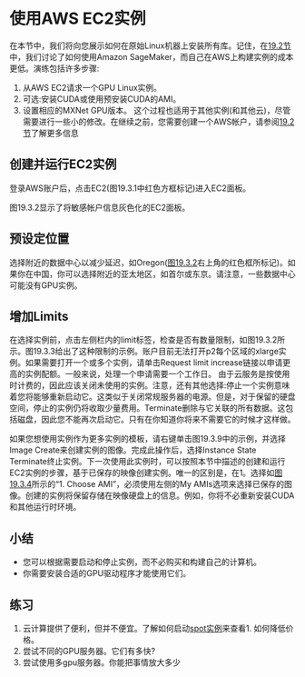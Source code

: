 

<!--
 * @version:
 * @Author:  StevenJokes https://github.com/StevenJokes
 * @Date: 2020-07-03 14:43:55
 * @LastEditors:  StevenJokes https://github.com/StevenJokes
 * @LastEditTime: 2020-07-03 14:53:21
 * @Description:
 * @TODO::Fig
 * @Reference:
-->

# 使用AWS EC2实例

在本节中，我们将向您展示如何在原始Linux机器上安装所有库。记住，在[19.2节](http://preview.d2l.ai/d2l-en/PR-1102/chapter_appendix-tools-for-deep-learning/sagemaker.html#sec-sagemaker)中，我们讨论了如何使用Amazon SageMaker，而自己在AWS上构建实例的成本更低。演练包括许多步骤:
1. 从AWS EC2请求一个GPU Linux实例。
1. 可选:安装CUDA或使用预安装CUDA的AMI。
1. 设置相应的MXNet GPU版本。
这个过程也适用于其他实例(和其他云)，尽管需要进行一些小的修改。在继续之前，您需要创建一个AWS帐户，请参阅[19.2节](http://preview.d2l.ai/d2l-en/PR-1102/chapter_appendix-tools-for-deep-learning/sagemaker.html#sec-sagemaker)了解更多信息

## 创建并运行EC2实例

登录AWS账户后，点击EC2(图19.3.1中红色方框标记)进入EC2面板。

图19.3.2显示了将敏感帐户信息灰色化的EC2面板。

## 预设定位置

选择附近的数据中心以减少延迟，如Oregon([图19.3.2](http://preview.d2l.ai/d2l-en/PR-1102/chapter_appendix-tools-for-deep-learning/aws.html#fig-ec2)右上角的红色框所标记)。如果你在中国，你可以选择附近的亚太地区，如首尔或东京。请注意，一些数据中心可能没有GPU实例。

## 增加Limits

在选择实例前，点击左侧栏内的limit标签，检查是否有数量限制，如图19.3.2所示。图19.3.3给出了这种限制的示例。账户目前无法打开p2每个区域的xlarge实例。如果需要打开一个或多个实例，请单击Request limit increase链接以申请更高的实例配额。一般来说，处理一个申请需要一个工作日。
由于云服务是按使用时计费的，因此应该关闭未使用的实例。注意，还有其他选择:停止一个实例意味着您将能够重新启动它。这类似于关闭常规服务器的电源。但是，对于保留的硬盘空间，停止的实例仍将收取少量费用。Terminate删除与它关联的所有数据。这包括磁盘，因此您不能再次启动它。只有在你知道你将来不需要它的时候才这样做。

如果您想使用实例作为更多实例的模板，请右键单击图19.3.9中的示例，并选择Image Create来创建实例的图像。完成此操作后，选择Instance State Terminate终止实例。下一次使用此实例时，可以按照本节中描述的创建和运行EC2实例的步骤，基于已保存的映像创建实例。唯一的区别是，在1。选择如[图19.3.4](http://preview.d2l.ai/d2l-en/PR-1102/chapter_appendix-tools-for-deep-learning/aws.html#fig-ubuntu)所示的“1. Choose AMI”，必须使用左侧的My AMIs选项来选择已保存的图像。创建的实例将保留存储在映像硬盘上的信息。例如，你将不必重新安装CUDA和其他运行时环境。

## 小结

- 您可以根据需要启动和停止实例，而不必购买和构建自己的计算机。
- 你需要安装合适的GPU驱动程序才能使用它们。

## 练习

1. 云计算提供了便利，但并不便宜。了解如何启动[spot实例](https://aws.amazon.com/ec2/spot/)来查看1. 如何降低价格。
1. 尝试不同的GPU服务器。它们有多快?
1. 尝试使用多gpu服务器。你能把事情放大多少

